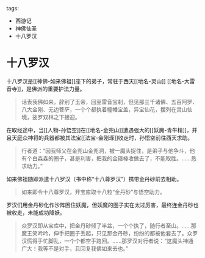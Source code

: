 tags:
  - 西游记
  - 神佛仙圣
  - 十八罗汉

# 十八罗汉

十八罗汉是[[神佛-如来佛祖]]座下的弟子，常驻于西天[[地名-灵山]] [[地名-大雷音寺]]，是佛派的重要护法力量。

> 话表我佛如来，辞别了玉帝，回至雷音宝刹，但见那三千诸佛、五百阿罗、八大金刚、无边菩萨，一个个都执着幢幡宝盖，异宝仙花，摆列在灵山仙境，娑罗双林之下接迎。

在取经途中，当[[人物-孙悟空]]在[[地名-金兜山]]遭遇强大的[[妖魔-青牛精]]，并且天庭众神将的兵器都被其法宝[[法宝-金刚琢]]收走时，孙悟空前往西天求助。

> 行者道：“因我师父在金兜山金兜洞，被一魔头捉住，是弟子与他争斗，他有个白森森的圈子，甚是利害，把我的金箍棒收做去了，不能取胜。……恳求助力。”

如来佛祖随即派遣十八罗汉（书中称“十八尊罗汉”）携带金丹砂前去相助。

> 如来即令十八尊罗汉，开宝库取十八粒“金丹砂”与悟空助力。

罗汉们用金丹砂化作沙阵困住妖魔，但妖魔的圈子实在太过厉害，最终连金丹砂也被收走，未能成功降妖。

> 众罗汉即从宝库中，把金丹砂倾了半盆，一个个执了，随行者至山。……那魔王笑吟吟，伸手把圈子丢起，只见那金丹砂，纷纷的都被他套去了。众罗汉慌得手忙脚乱，一个个都空手跑回。……那罗汉对行者说：“这魔头神通广大！我等不是对手，且回复我佛如来去也。”
